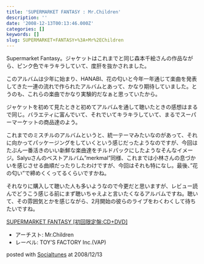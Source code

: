 ```yaml
---
title: 'SUPERMARKET FANTASY : Mr.Children'
description: ''
date: '2008-12-13T00:13:46.000Z'
categories: []
keywords: []
slug: SUPERMARKET+FANTASY+%3A+Mr%2EChildren
---
```

Supermarket Fantasy。ジャケットはこれまでと同じ森本千絵さんの作品ながら、ピンク色でキラキラしていて、度肝を抜かされました。

このアルバムは少年に始まり、HANABI、花の匂いと今年一年通じて楽曲を発表してきた一連の流れで作られたアルバムとあって、かなり期待していました。とうのも、これらの楽曲でかなり実験的だなぁと思っていたから。

ジャケットを初めて見たときと初めてアルバムを通して聴いたときの感想はまるで同じ。バラエティに富んでいて、それでいてキラキラしていて、まるでスーパーマーケットの商品達のよう。

これまでのミスチルのアルバムというと、統一テーマみたいなのがあって、それに向かってパッケージングをしていくという感じだったようなのですが、今回はたぶん一番活きのいい新鮮な楽曲達をチルドパックにしたようなそんなイメージ。Salyuさんのベストアルバム”merkmal”同様、これまでは小林さんの息づかいを感じさせる曲順だったりしたわけですが、今回はそれも特になし。最後、”花の匂い”で締めくくってるくらいですかね。

それなりに購入して聴いた人も多いようなので今更だと思いますが、レビュー読んでどうこう感じる前にまず聴いちゃえよと言いたくなるアルバムですね。聴いて、その雰囲気とかを感じながら、2月開始の彼らのライブをわくわくして待ちたいですね。

[SUPERMARKET FANTASY \[初回限定盤:CD+DVD\]](http://www.amazon.co.jp/exec/obidos/ASIN/B001H0GBYQ/qli-22/ref=nosim "SUPERMARKET FANTASY [初回限定盤:CD+DVD]")

*   アーチスト: Mr.Children
*   レーベル: TOY’S FACTORY Inc.(VAP)

posted with [Socialtunes](http://socialtunes.net) at 2008/12/13